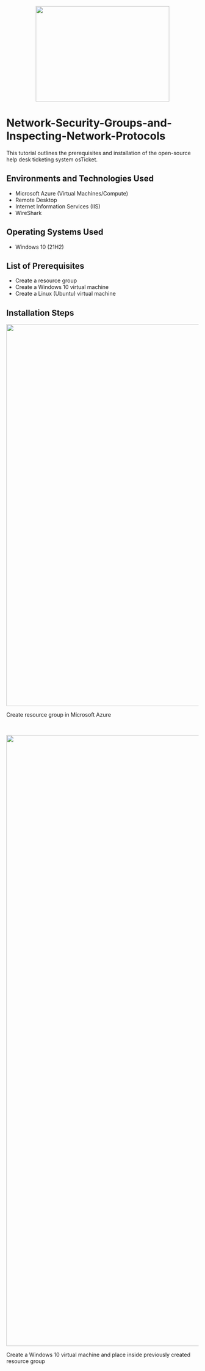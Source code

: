 

<p align="center">
<img src="https://github.com/user-attachments/assets/9f7aa60e-9932-448e-9873-0d06600b8f8a" height="250" width="350"
</p>

<h1>Network-Security-Groups-and-Inspecting-Network-Protocols</h1>
This tutorial outlines the prerequisites and installation of the open-source help desk ticketing system osTicket.<br />


<h2>Environments and Technologies Used</h2>

- Microsoft Azure (Virtual Machines/Compute)
- Remote Desktop
- Internet Information Services (IIS)
- WireShark

<h2>Operating Systems Used </h2>

- Windows 10</b> (21H2)

<h2>List of Prerequisites</h2>

- Create a resource group
- Create a Windows 10 virtual machine
- Create a Linux (Ubuntu) virtual machine


<h2>Installation Steps</h2>

<p>
<img src="https://github.com/user-attachments/assets/f339b176-4fdd-49bc-8294-99b05270d012" height="1000" width="900"
  </p>
  
<p>  Create resource group in Microsoft Azure </p>
<br />

<p><img src="https://github.com/user-attachments/assets/0fb6da6a-cedf-4077-a333-41d4d91ef1f9" height="1600" width="900"</p>
  
<p>Create a Windows 10 virtual machine and place inside previously created resource group</p>

<br />

<p>

</p>
<p>
</p>
<br />

